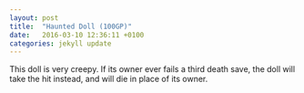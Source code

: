 ```yaml
---
layout: post
title:  "Haunted Doll (100GP)"
date:   2016-03-10 12:36:11 +0100
categories: jekyll update
---
```


This doll is very creepy. If its owner ever fails a third death save, the doll will take the hit instead, and will die in place of its owner.
